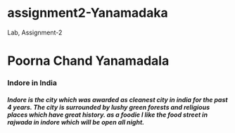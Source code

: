 # assignment2-Yanamadaka
Lab, Assignment-2

# Poorna Chand Yanamadala

### Indore in India
##### Indore is the city which was awarded as **cleanest city in india** for the past 4 years. The city is **surrounded by lushy green forests and religious places** which have great history. as a foodie I like the ***food street in rajwada in indore*** which will be open all night.



